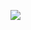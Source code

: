 ![](https://github-readme-stats.vercel.app/api/top-langs/?username=CallmenColSir&theme=dark&hide_border=true&include_all_commits=true&count_private=true&layout=compact)
